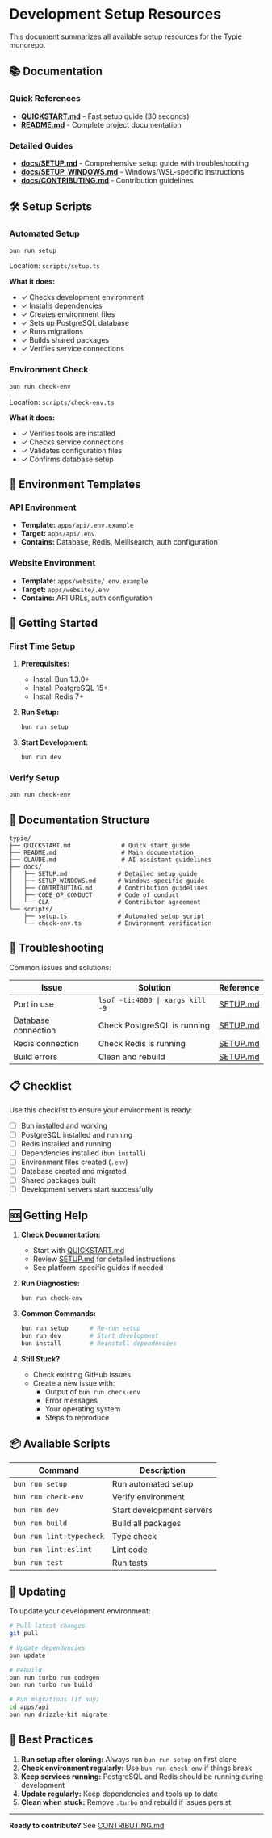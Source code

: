 # Development Setup Resources

This document summarizes all available setup resources for the Typie monorepo.

## 📚 Documentation

### Quick References
- **[QUICKSTART.md](../../QUICKSTART.md)** - Fast setup guide (30 seconds)
- **[README.md](../../README.md)** - Complete project documentation

### Detailed Guides
- **[docs/SETUP.md](../../docs/SETUP.md)** - Comprehensive setup guide with troubleshooting
- **[docs/SETUP_WINDOWS.md](../../docs/SETUP_WINDOWS.md)** - Windows/WSL-specific instructions
- **[docs/CONTRIBUTING.md](../../docs/CONTRIBUTING.md)** - Contribution guidelines

## 🛠️ Setup Scripts

### Automated Setup
```bash
bun run setup
```
Location: `scripts/setup.ts`

**What it does:**
- ✓ Checks development environment
- ✓ Installs dependencies
- ✓ Creates environment files
- ✓ Sets up PostgreSQL database
- ✓ Runs migrations
- ✓ Builds shared packages
- ✓ Verifies service connections

### Environment Check
```bash
bun run check-env
```
Location: `scripts/check-env.ts`

**What it does:**
- ✓ Verifies tools are installed
- ✓ Checks service connections
- ✓ Validates configuration files
- ✓ Confirms database setup

## 📝 Environment Templates

### API Environment
- **Template:** `apps/api/.env.example`
- **Target:** `apps/api/.env`
- **Contains:** Database, Redis, Meilisearch, auth configuration

### Website Environment
- **Template:** `apps/website/.env.example`
- **Target:** `apps/website/.env`
- **Contains:** API URLs, auth configuration

## 🚀 Getting Started

### First Time Setup

1. **Prerequisites:**
   - Install Bun 1.3.0+
   - Install PostgreSQL 15+
   - Install Redis 7+

2. **Run Setup:**
   ```bash
   bun run setup
   ```

3. **Start Development:**
   ```bash
   bun run dev
   ```

### Verify Setup

```bash
bun run check-env
```

## 📖 Documentation Structure

```
typie/
├── QUICKSTART.md              # Quick start guide
├── README.md                  # Main documentation
├── CLAUDE.md                  # AI assistant guidelines
├── docs/
│   ├── SETUP.md              # Detailed setup guide
│   ├── SETUP_WINDOWS.md      # Windows-specific guide
│   ├── CONTRIBUTING.md       # Contribution guidelines
│   ├── CODE_OF_CONDUCT       # Code of conduct
│   └── CLA                   # Contributor agreement
└── scripts/
    ├── setup.ts              # Automated setup script
    └── check-env.ts          # Environment verification
```

## 🔧 Troubleshooting

Common issues and solutions:

| Issue | Solution | Reference |
|-------|----------|-----------|
| Port in use | `lsof -ti:4000 \| xargs kill -9` | [SETUP.md](../../docs/SETUP.md#troubleshooting) |
| Database connection | Check PostgreSQL is running | [SETUP.md](../../docs/SETUP.md#issue-cannot-connect-to-postgresql) |
| Redis connection | Check Redis is running | [SETUP.md](../../docs/SETUP.md#issue-cannot-connect-to-redis) |
| Build errors | Clean and rebuild | [SETUP.md](../../docs/SETUP.md#issue-build-errors-in-shared-packages) |

## 📋 Checklist

Use this checklist to ensure your environment is ready:

- [ ] Bun installed and working
- [ ] PostgreSQL installed and running
- [ ] Redis installed and running
- [ ] Dependencies installed (`bun install`)
- [ ] Environment files created (`.env`)
- [ ] Database created and migrated
- [ ] Shared packages built
- [ ] Development servers start successfully

## 🆘 Getting Help

1. **Check Documentation:**
   - Start with [QUICKSTART.md](../../QUICKSTART.md)
   - Review [SETUP.md](../../docs/SETUP.md) for detailed instructions
   - See platform-specific guides if needed

2. **Run Diagnostics:**
   ```bash
   bun run check-env
   ```

3. **Common Commands:**
   ```bash
   bun run setup      # Re-run setup
   bun run dev        # Start development
   bun install        # Reinstall dependencies
   ```

4. **Still Stuck?**
   - Check existing GitHub issues
   - Create a new issue with:
     - Output of `bun run check-env`
     - Error messages
     - Your operating system
     - Steps to reproduce

## 📦 Available Scripts

| Command | Description |
|---------|-------------|
| `bun run setup` | Run automated setup |
| `bun run check-env` | Verify environment |
| `bun run dev` | Start development servers |
| `bun run build` | Build all packages |
| `bun run lint:typecheck` | Type check |
| `bun run lint:eslint` | Lint code |
| `bun run test` | Run tests |

## 🔄 Updating

To update your development environment:

```bash
# Pull latest changes
git pull

# Update dependencies
bun update

# Rebuild
bun run turbo run codegen
bun run turbo run build

# Run migrations (if any)
cd apps/api
bun run drizzle-kit migrate
```

## 🌟 Best Practices

1. **Run setup after cloning:** Always run `bun run setup` on first clone
2. **Check environment regularly:** Use `bun run check-env` if things break
3. **Keep services running:** PostgreSQL and Redis should be running during development
4. **Update regularly:** Keep dependencies and tools up to date
5. **Clean when stuck:** Remove `.turbo` and rebuild if issues persist

---

**Ready to contribute?** See [CONTRIBUTING.md](../../docs/CONTRIBUTING.md)
